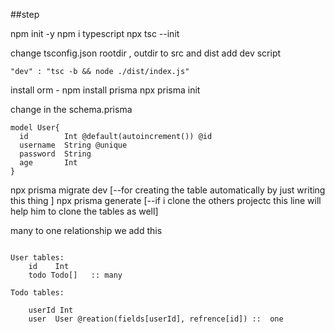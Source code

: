 ##step

npm init -y
npm i typescript 
npx tsc --init

change tsconfig.json rootdir , outdir to src and dist 
add dev script 

```
"dev" : "tsc -b && node ./dist/index.js"
```

install orm - npm install prisma
npx prisma init

change in the schema.prisma
```
model User{
  id        Int @default(autoincrement()) @id
  username  String @unique
  password  String
  age       Int
}

```
npx prisma migrate dev [--for creating the  table automatically by just writing this thing ]
npx prisma generate [--if i clone the others projectc this line will help him to clone the tables  as well]



many to one relationship we add this 
```

User tables:   
    id    Int
    todo Todo[]   :: many

Todo tables:

    userId Int  
    user  User @reation(fields[userId], refrence[id]) ::  one 
    
```